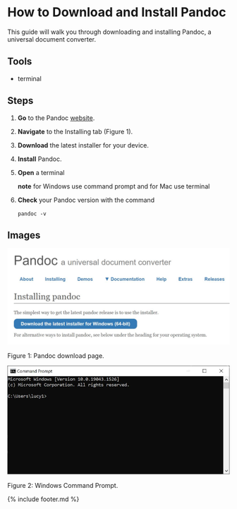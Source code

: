 # How to Download and Install Pandoc

This guide will walk you through downloading and installing Pandoc, a universal document converter.

## Tools

- terminal

## Steps

1. **Go** to the Pandoc [website](https://pandoc.org/).
2. **Navigate** to the Installing tab (Figure 1).
3. **Download** the latest installer for your device.
4. **Install** Pandoc.
5. **Open** a terminal

   **note** for Windows use command prompt and for Mac use terminal

6. **Check** your Pandoc version with the command

   ``` linux
   pandoc -v
   ```

## Images

![Pandoc Download Page](images/pandoc.jpg)

Figure 1: Pandoc download page.

![Windows Command Prompt](images/command_prompt.jpg)

Figure 2: Windows Command Prompt.

{% include footer.md %}
